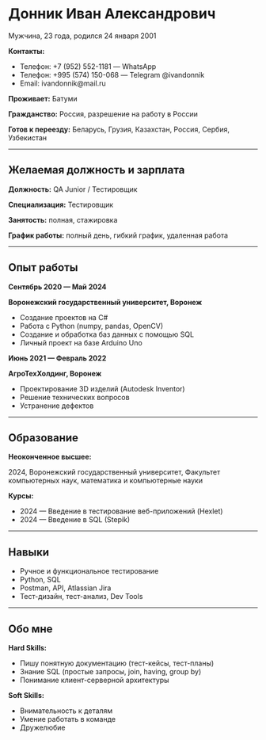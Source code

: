 <!DOCTYPE html>
  <html lang="ru">
  <head>
    <meta charset="UTF-8">
    <meta name="viewport" content="width=device-width, initial-scale=1.0">
    <title>Резюме Донник Иван</title>
  </head>
  <body>
    <h1>Донник Иван Александрович</h1>
    <p>Мужчина, 23 года, родился 24 января 2001</p>
    <p><strong>Контакты:</strong></p>
    <ul>
      <li>Телефон: +7 (952) 552-1181 — WhatsApp</li>
      <li>Телефон: +995 (574) 150-068 — Telegram @ivandonnik</li>
      <li>Email: ivandonnik@mail.ru</li>
    </ul>
    <p><strong>Проживает:</strong> Батуми</p>
    <p><strong>Гражданство:</strong> Россия, разрешение на работу в России</p>
    <p><strong>Готов к переезду:</strong> Беларусь, Грузия, Казахстан, Россия, Сербия, Узбекистан</p>
    <hr>
    <h2>Желаемая должность и зарплата</h2>
    <p><strong>Должность:</strong> QA Junior / Тестировщик</p>
    <p><strong>Специализация:</strong> Тестировщик</p>
    <p><strong>Занятость:</strong> полная, стажировка</p>
    <p><strong>График работы:</strong> полный день, гибкий график, удаленная работа</p>
    <hr>
    <h2>Опыт работы</h2>
    <p><strong>Сентябрь 2020 — Май 2024</strong></p>
    <p><strong>Воронежский государственный университет, Воронеж</strong></p>
    <ul>
      <li>Создание проектов на C#</li>
      <li>Работа с Python (numpy, pandas, OpenCV)</li>
      <li>Создание и обработка баз данных с помощью SQL</li>
      <li>Личный проект на базе Arduino Uno</li>
    </ul>
    <p><strong>Июнь 2021 — Февраль 2022</strong></p>
    <p><strong>АгроТехХолдинг, Воронеж</strong></p>
    <ul>
      <li>Проектирование 3D изделий (Autodesk Inventor)</li>
      <li>Решение технических вопросов</li>
      <li>Устранение дефектов</li>
    </ul>
    <hr>
    <h2>Образование</h2>
    <p><strong>Неоконченное высшее:</strong></p>
    <p>2024, Воронежский государственный университет, Факультет компьютерных наук, математика и компьютерные науки</p>
    <p><strong>Курсы:</strong></p>
    <ul>
      <li>2024 — Введение в тестирование веб-приложений (Hexlet)</li>
      <li>2024 — Введение в SQL (Stepik)</li>
    </ul>
    <hr>
    <h2>Навыки</h2>
    <ul>
      <li>Ручное и функциональное тестирование</li>
      <li>Python, SQL</li>
      <li>Postman, API, Atlassian Jira</li>
      <li>Тест-дизайн, тест-анализ, Dev Tools</li>
    </ul>
    <hr>
    <h2>Обо мне</h2>
    <p><strong>Hard Skills:</strong></p>
    <ul>
      <li>Пишу понятную документацию (тест-кейсы, тест-планы)</li>
      <li>Знание SQL (простые запросы, join, having, group by)</li>
      <li>Понимание клиент-серверной архитектуры</li>
    </ul>
    <p><strong>Soft Skills:</strong></p>
    <ul>
      <li>Внимательность к деталям</li>
      <li>Умение работать в команде</li>
      <li>Дружелюбие</li>
    </ul>
  </body>
  </html>
